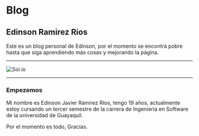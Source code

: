# Blog
## Edinson Ramirez Rios

Este es un blog personal de Edinson, por el momento se encontrá pobre hasta que siga aprendiendo más cosas y mejorando la página.

***

![Soi io](https://fotos.subefotos.com/0345bb0710ca9d11d6c0ef6fab34002fo.jpg)

***

### Empezemos
Mi nombre es Edinson Javier Ramirez Ríos, tengo 19 años, actualmente estoy cursando un tercer semestre de la carrera de Ingeniería en Software de la universidad de Guayaquil.

Por el momento es todo, Gracias.
